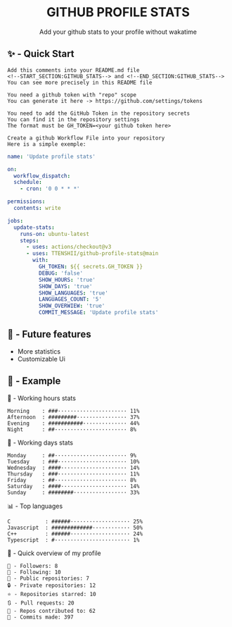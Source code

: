 <h1 align="center">GITHUB PROFILE STATS</h1>
<p align="center">Add your github stats to your profile without wakatime</p>

## ✨ - Quick Start
```
Add this comments into your README.md file
<!--START_SECTION:GITHUB_STATS--> and <!--END_SECTION:GITHUB_STATS-->
You can see more precisely in this README file
```
```
You need a github token with "repo" scope
You can generate it here -> https://github.com/settings/tokens
```
```
You need to add the GitHub Token in the repository secrets
You can find it in the repository settings
The format must be GH_TOKEN=<your github token here>
```
```
Create a github Workflow File into your repository
Here is a simple exemple:
```
```yml
name: 'Update profile stats'

on:
  workflow_dispatch:
  schedule:
    - cron: '0 0 * * *'

permissions:
  contents: write

jobs:
  update-stats:
    runs-on: ubuntu-latest
    steps:
      - uses: actions/checkout@v3
      - uses: TTENSHII/github-profile-stats@main
        with:
          GH_TOKEN: ${{ secrets.GH_TOKEN }}
          DEBUG: 'false'
          SHOW_HOURS: 'true'
          SHOW_DAYS: 'true'
          SHOW_LANGUAGES: 'true'
          LANGUAGES_COUNT: '5'
          SHOW_OVERWIEW: 'true'
          COMMIT_MESSAGE: 'Update profile stats'
```

## 🔖 - Future features
- More statistics
- Customizable Ui

## 📘 - Example

<!--START_SECTION:GITHUB_STATS-->
🌉 - Working hours stats
```text
Morning    : ###······················ 11%
Afternoon  : #########················ 37%
Evening    : ###########·············· 44%
Night      : ##······················· 8%
```
📅 - Working days stats
```text
Monday     : ##······················· 9%
Tuesday    : ###······················ 10%
Wednesday  : ####····················· 14%
Thursday   : ###······················ 11%
Friday     : ##······················· 8%
Saturday   : ####····················· 14%
Sunday     : ########················· 33%
```
📊 - Top languages
```text
C           : ######··················· 25%
Javascript  : #############············ 50%
C++         : ######··················· 24%
Typescript  : #························ 1%
```
🎏 - Quick overview of my profile
```text
👥 - Followers: 8
👤 - Following: 10
📂 - Public repositories: 7
🔒 - Private repositories: 12
⭐ - Repositories starred: 10
🔃 - Pull requests: 20
🐲 - Repos contributed to: 62
🍃 - Commits made: 397
```
<!--END_SECTION:GITHUB_STATS-->
